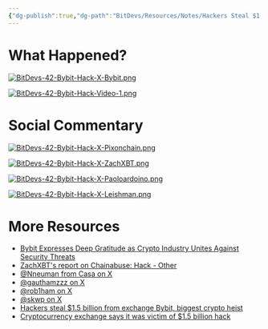 ```yaml
---
{"dg-publish":true,"dg-path":"BitDevs/Resources/Notes/Hackers Steal $1.5 Billion of Crypto From  Bybit Exchange.md","permalink":"/bit-devs/resources/notes/hackers-steal-1-5-billion-of-crypto-from-bybit-exchange/","title":"Hackers Steal $1.5 Billion of Crypto From  Bybit Exchange","tags":["bitcoin","bitdevs","socratic-42","hack","ethereum"],"noteIcon":"3","created":"2025-02-22T18:07:34.268-10:00","updated":"2025-02-22T18:31:11.986-10:00"}
---
```




# What Happened?
[![BitDevs-42-Bybit-Hack-X-Bybit.png](/img/user/para/artifacts/BitDevs-42-Bybit-Hack-X-Bybit.png)](https://x.com/Bybit_Official/status/1892965292931702929)

[![BitDevs-42-Bybit-Hack-Video-1.png](/img/user/para/artifacts/BitDevs-42-Bybit-Hack-Video-1.png)](https://youtu.be/Gf8_ovO-jBI?feature=shared)

# Social Commentary
[![BitDevs-42-Bybit-Hack-X-Pixonchain.png](/img/user/para/artifacts/BitDevs-42-Bybit-Hack-X-Pixonchain.png)](https://x.com/PixOnChain/status/1893077273781379270)

[![BitDevs-42-Bybit-Hack-X-ZachXBT.png](/img/user/para/artifacts/BitDevs-42-Bybit-Hack-X-ZachXBT.png)](https://x.com/zachxbt/status/1893211577836302365)

[![BitDevs-42-Bybit-Hack-X-Paoloardoino.png](/img/user/para/artifacts/BitDevs-42-Bybit-Hack-X-Paoloardoino.png)](https://x.com/paoloardoino/status/1893288600625721804)

[![BitDevs-42-Bybit-Hack-X-Leishman.png](/img/user/para/artifacts/BitDevs-42-Bybit-Hack-X-Leishman.png)](https://x.com/Leishman/status/1892997123697676536)

# More Resources
- [Bybit Expresses Deep Gratitude as Crypto Industry Unites Against Security Threats](https://www.bybit.com/press/post/bybit-expresses-deep-gratitude-as-crypto-industry-unites-against-security-threats-blt220b5b6d4cb06711)
- [ZachXBT's report on Chainabuse: Hack - Other](https://www.chainabuse.com/report/b87c8824-8f5c-434a-a595-b7b916f641ad)
- [@Nneuman from Casa on X](https://x.com/Nneuman/status/1893057396638904561)
- [@gauthamzzz on X](https://x.com/gauthamzzz/status/1893004593979859410?s=52&t=fR1UfkkV0hfE5yaQW87bRg)
- [@rob1ham on X](https://x.com/rob1ham/status/1893018939929890845?s=52&t=fR1UfkkV0hfE5yaQW87bRg)
- [@skwp on X](https://x.com/skwp/status/1893015056033648719?s=52&t=fR1UfkkV0hfE5yaQW87bRg)
- [Hackers steal $1.5 billion from exchange Bybit, biggest crypto heist](https://www.cnbc.com/2025/02/21/hackers-steal-1point5-billion-from-exchange-bybit-biggest-crypto-heist.html)
- [Cryptocurrency exchange says it was victim of $1.5 billion hack](https://apnews.com/article/bybit-exchange-crypto-hack-88256366c723a9de8327ef3d4071057e)

